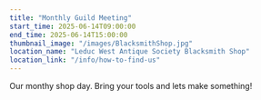 ```yaml
---
title: "Monthly Guild Meeting"
start_time: 2025-06-14T09:00:00
end_time: 2025-06-14T15:00:00
thumbnail_image: "/images/BlacksmithShop.jpg"
location_name: "Leduc West Antique Society Blacksmith Shop"
location_link: "/info/how-to-find-us"
---
```

Our monthy shop day. Bring your tools and lets make something!